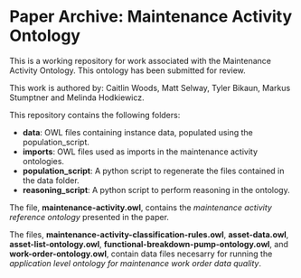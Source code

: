 # Paper Archive: Maintenance Activity Ontology

This is a working repository for work associated with the Maintenance Activity Ontology. This ontology has been submitted for review.

This work is authored by: Caitlin Woods, Matt Selway, Tyler Bikaun, Markus Stumptner and Melinda Hodkiewicz.

This repository contains the following folders:
- __data__: OWL files containing instance data, populated using the population_script.
- __imports__: OWL files used as imports in the maintenance activity ontologies.
- __population_script__: A python script to regenerate the files contained in the data folder.
- __reasoning_script__: A python script to perform reasoning in the ontology.

The file, __maintenance-activity.owl__, contains the _maintenance activity reference ontology_ presented in the paper.

The files, __maintenance-activity-classification-rules.owl__, __asset-data.owl__, __asset-list-ontology.owl__, __functional-breakdown-pump-ontology.owl__, and __work-order-ontology.owl__, contain data files necesarry for running the _application level ontology for maintenance work order data quality_. 

